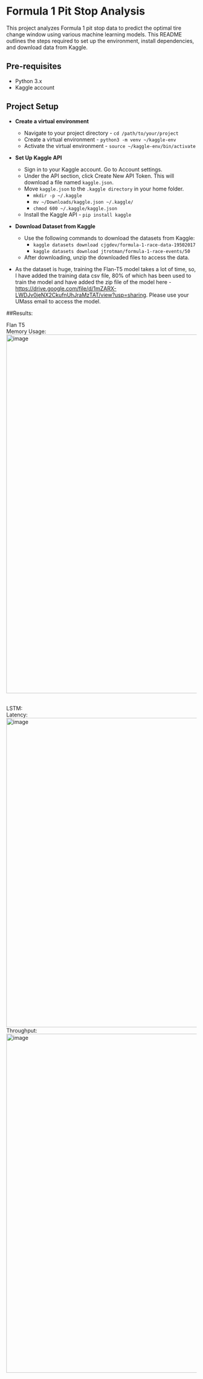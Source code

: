 # Formula 1 Pit Stop Analysis

This project analyzes Formula 1 pit stop data to predict the optimal tire change window using various machine learning models. 
This README outlines the steps required to set up the environment, install dependencies, and download data from Kaggle.

## Pre-requisites
- Python 3.x
- Kaggle account

## Project Setup
- **Create a virtual environment**
    - Navigate to your project directory - `cd /path/to/your/project`
    - Create a virtual environment - `python3 -m venv ~/kaggle-env`
    - Activate the virtual environment - `source ~/kaggle-env/bin/activate`

- **Set Up Kaggle API**
    - Sign in to your Kaggle account. Go to Account settings.
    - Under the API section, click Create New API Token. This will download a file named `kaggle.json`.
    - Move `kaggle.json` to the `.kaggle directory` in your home folder.
      - `mkdir -p ~/.kaggle`
      - `mv ~/Downloads/kaggle.json ~/.kaggle/`
      - `chmod 600 ~/.kaggle/kaggle.json`
    - Install the Kaggle API - `pip install kaggle`
    
- **Download Dataset from Kaggle**
    - Use the following commands to download the datasets from Kaggle:
        - `kaggle datasets download cjgdev/formula-1-race-data-19502017`
        - `kaggle datasets download jtrotman/formula-1-race-events/50`
    - After downloading, unzip the downloaded files to access the data.

- As the dataset is huge, training the Flan-T5 model takes a lot of time, so, I have added the training data csv file, 80% of which has been used to train the model and have added the zip file of the model here - https://drive.google.com/file/d/1mZARX-LWDJv0jeNX2CkufnUhJraMzTAT/view?usp=sharing. Please use your UMass email to access the model.

##Results:

Flan T5 <br>
Memory Usage: <br>
<img width="946" alt="image" src="https://github.com/user-attachments/assets/ef5554e1-03d3-4772-9a0c-52b71af862c4">

<br>
LSTM: <br>
Latency: <br>
<img width="816" alt="image" src="https://github.com/user-attachments/assets/140590cf-cc3f-4bfa-9cc0-5517b67ae73c">
<br>
Throughput: <br>
<img width="894" alt="image" src="https://github.com/user-attachments/assets/76e5c74c-61c7-452c-9835-b6611d2a6263">




